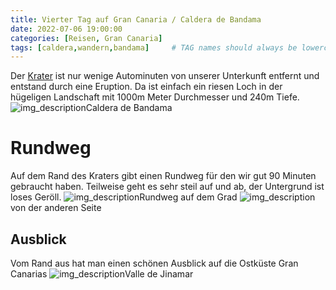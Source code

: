 ```yaml
---
title: Vierter Tag auf Gran Canaria / Caldera de Bandama
date: 2022-07-06 19:00:00
categories: [Reisen, Gran Canaria]
tags: [caldera,wandern,bandama]     # TAG names should always be lowercase
---
```

 Der [Krater](https://maps.apple.com/?address=Bandama%20Caldera,%2035319%20Santa%20Br%C3%ADgida,%20Palmas,%20Spain&auid=14135750533797734673&ll=28.032691,-15.455336&lsp=9902&q=Naturpark%20Bandama&_ext=CjIKBQgEEM4BCgQIBRADCgQIBhBzCgQIChAACgQIUhAHCgQIVRAMCgQIWRAGCgUIpAEQARIkKV95kJ4iBzxAMY5nhkMl7C7AOSI+ZlalCTxAQZ/4e3PJ5i7A) ist nur wenige Autominuten von unserer Unterkunft entfernt und entstand durch eine Eruption. Da ist einfach ein riesen Loch in der hügeligen Landschaft mit 1000m Meter Durchmesser und 240m Tiefe.
 ![img_description](https://images.cstrube.de/web/blog/grancanaria/Gran_Canaria_bandama_crater-4205.jpg)Caldera de Bandama

# Rundweg
Auf dem Rand des Kraters gibt einen Rundweg für den wir gut 90 Minuten gebraucht haben. Teilweise geht es sehr steil auf und ab, der Untergrund ist loses Geröll. 
![img_description](https://images.cstrube.de/web/blog/grancanaria/Gran_Canaria_bandama_crater-4203.jpg)Rundweg auf dem Grad
![img_description](https://images.cstrube.de/web/blog/grancanaria/Gran_Canaria_bandama_crater-4235.jpg)von der anderen Seite
## Ausblick
Vom Rand aus hat man einen schönen Ausblick auf die Ostküste Gran Canarias
![img_description](https://images.cstrube.de/web/blog/grancanaria/Gran_Canaria_bandama_crater-4231.jpg)Valle de Jinamar
